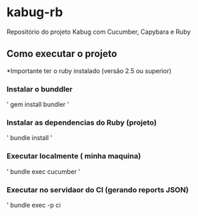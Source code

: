 # kabug-rb
Repositório do projeto Kabug com Cucumber, Capybara e Ruby

## Como executar o projeto

*Importante ter o ruby instalado (versão 2.5 ou superior)

### Instalar o bunddler
'
gem install bundler
'
### Instalar as dependencias do Ruby (projeto)
'
bundle install
'
### Executar localmente ( minha maquina)
'
bundle exec cucumber
'
### Executar no servidaor do CI (gerando reports JSON)
'
bundle exec -p ci
